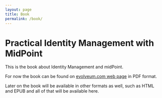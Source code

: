 ```yaml
---
layout: page
title: Book
permalink: /book/
---
```

# Practical Identity Management with MidPoint

This is the book about Identity Management and midPoint.

For now the book can be found on [evolveum.com web page](https://evolveum.com/midpoint/midpoint-guide-about-practical-identity-management/) in PDF format.

Later on the book will be available in other formats as well, such as HTML and EPUB and all of that will be available here.
